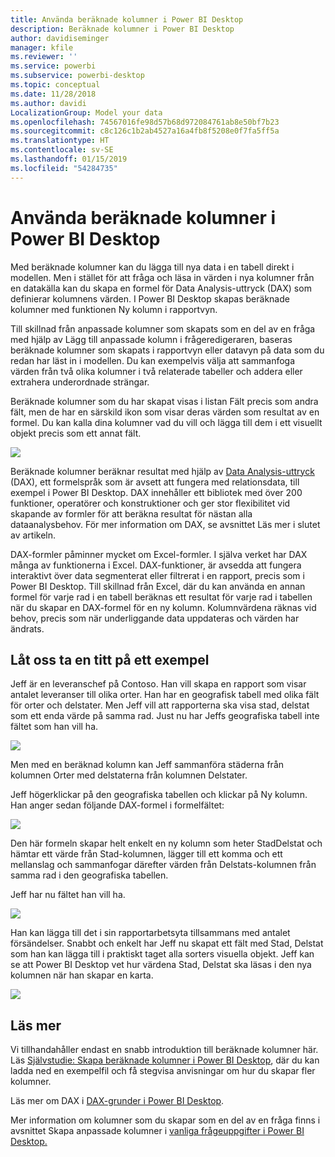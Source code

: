 ```yaml
---
title: Använda beräknade kolumner i Power BI Desktop
description: Beräknade kolumner i Power BI Desktop
author: davidiseminger
manager: kfile
ms.reviewer: ''
ms.service: powerbi
ms.subservice: powerbi-desktop
ms.topic: conceptual
ms.date: 11/28/2018
ms.author: davidi
LocalizationGroup: Model your data
ms.openlocfilehash: 74567016fe98d57b68d972084761ab8e50bf7b23
ms.sourcegitcommit: c8c126c1b2ab4527a16a4fb8f5208e0f7fa5ff5a
ms.translationtype: HT
ms.contentlocale: sv-SE
ms.lasthandoff: 01/15/2019
ms.locfileid: "54284735"
---
```

# <a name="using-calculated-columns-in-power-bi-desktop"></a>Använda beräknade kolumner i Power BI Desktop
Med beräknade kolumner kan du lägga till nya data i en tabell direkt i modellen. Men i stället för att fråga och läsa in värden i nya kolumner från en datakälla kan du skapa en formel för Data Analysis-uttryck (DAX) som definierar kolumnens värden. I Power BI Desktop skapas beräknade kolumner med funktionen Ny kolumn i rapportvyn.

Till skillnad från anpassade kolumner som skapats som en del av en fråga med hjälp av Lägg till anpassade kolumn i frågeredigeraren, baseras beräknade kolumner som skapats i rapportvyn eller datavyn på data som du redan har läst in i modellen. Du kan exempelvis välja att sammanfoga värden från två olika kolumner i två relaterade tabeller och addera eller extrahera underordnade strängar.

Beräknade kolumner som du har skapat visas i listan Fält precis som andra fält, men de har en särskild ikon som visar deras värden som resultat av en formel. Du kan kalla dina kolumner vad du vill och lägga till dem i ett visuellt objekt precis som ett annat fält.

![](media/desktop-calculated-columns/calccolinpbid_fields.png)

Beräknade kolumner beräknar resultat med hjälp av [Data Analysis-uttryck](https://msdn.microsoft.com/library/gg413422.aspx) (DAX), ett formelspråk som är avsett att fungera med relationsdata, till exempel i Power BI Desktop. DAX innehåller ett bibliotek med över 200 funktioner, operatörer och konstruktioner och ger stor flexibilitet vid skapande av formler för att beräkna resultat för nästan alla dataanalysbehov. För mer information om DAX, se avsnittet Läs mer i slutet av artikeln.

DAX-formler påminner mycket om Excel-formler. I själva verket har DAX många av funktionerna i Excel. DAX-funktioner, är avsedda att fungera interaktivt över data segmenterat eller filtrerat i en rapport, precis som i Power BI Desktop. Till skillnad från Excel, där du kan använda en annan formel för varje rad i en tabell beräknas ett resultat för varje rad i tabellen när du skapar en DAX-formel för en ny kolumn. Kolumnvärdena räknas vid behov, precis som när underliggande data uppdateras och värden har ändrats.

## <a name="lets-look-at-an-example"></a>Låt oss ta en titt på ett exempel
Jeff är en leveranschef på Contoso. Han vill skapa en rapport som visar antalet leveranser till olika orter. Han har en geografisk tabell med olika fält för orter och delstater. Men Jeff vill att rapporterna ska visa stad, delstat som ett enda värde på samma rad. Just nu har Jeffs geografiska tabell inte fältet som han vill ha.

![](media/desktop-calculated-columns/calccolinpbid_cityandstatefields.png)

Men med en beräknad kolumn kan Jeff sammanföra städerna från kolumnen Orter med delstaterna från kolumnen Delstater.

Jeff högerklickar på den geografiska tabellen och klickar på Ny kolumn. Han anger sedan följande DAX-formel i formelfältet:

![](media/desktop-calculated-columns/calccolinpbid_formula.png)

Den här formeln skapar helt enkelt en ny kolumn som heter StadDelstat och hämtar ett värde från Stad-kolumnen, lägger till ett komma och ett mellanslag och sammanfogar därefter värden från Delstats-kolumnen från samma rad i den geografiska tabellen.

Jeff har nu fältet han vill ha.

![](media/desktop-calculated-columns/calccolinpbid_citystatefield.png)

Han kan lägga till det i sin rapportarbetsyta tillsammans med antalet försändelser. Snabbt och enkelt har Jeff nu skapat ett fält med Stad, Delstat som han kan lägga till i praktiskt taget alla sorters visuella objekt. Jeff kan se att Power BI Desktop vet hur värdena Stad, Delstat ska läsas i den nya kolumnen när han skapar en karta.

![](media/desktop-calculated-columns/calccolinpbid_citystatemap.png)

## <a name="learn-more"></a>Läs mer
Vi tillhandahåller endast en snabb introduktion till beräknade kolumner här. Läs [Självstudie: Skapa beräknade kolumner i Power BI Desktop](desktop-tutorial-create-calculated-columns.md), där du kan ladda ned en exempelfil och få stegvisa anvisningar om hur du skapar fler kolumner. 

Läs mer om DAX i [DAX-grunder i Power BI Desktop](desktop-quickstart-learn-dax-basics.md).

Mer information om kolumner som du skapar som en del av en fråga finns i avsnittet Skapa anpassade kolumner i [vanliga frågeuppgifter i Power BI Desktop.](desktop-common-query-tasks.md)  

